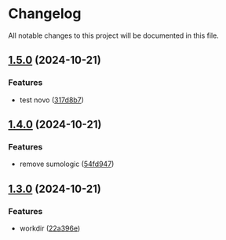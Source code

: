 # Changelog

All notable changes to this project will be documented in this file.

## [1.5.0](https://github.com/matheusmazzoni/test-semantic-version/compare/alpha_1.4.0...alpha_1.5.0) (2024-10-21)

### Features

* test novo ([317d8b7](https://github.com/matheusmazzoni/test-semantic-version/commit/317d8b7474eff22a0265e39e08575ed0c39e19af))

## [1.4.0](https://github.com/matheusmazzoni/test-semantic-version/compare/alpha_1.3.0...alpha_1.4.0) (2024-10-21)

### Features

* remove sumologic ([54fd947](https://github.com/matheusmazzoni/test-semantic-version/commit/54fd947b2b81b6b4ef332fa60c5adf4fbf41881a))

## [1.3.0](https://github.com/matheusmazzoni/test-semantic-version/compare/alpha_1.2.0...alpha_1.3.0) (2024-10-21)

### Features

* workdir ([22a396e](https://github.com/matheusmazzoni/test-semantic-version/commit/22a396e0b5e152249c781fbb230a52e0285106b6))
